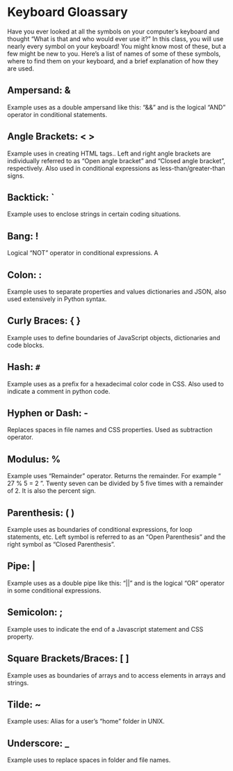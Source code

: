 # Keyboard Gloassary

Have you ever looked at all the symbols on your computer’s keyboard and thought “What is that and who would ever use it?”  In this class, you will use nearly every symbol on your keyboard!  You might know most of these, but a few might be new to you.  Here’s a list of names of some of these symbols, where to find them on your keyboard, and a brief explanation of how they are used.

## Ampersand:  &   
Example uses as a double ampersand like this: “&&” and is the logical “AND” operator in conditional statements.

## Angle Brackets: < >  
Example uses in creating HTML tags..  Left and right angle brackets are individually referred to as “Open angle bracket” and “Closed angle bracket”, respectively.  Also used in conditional expressions as less-than/greater-than signs.

## Backtick: `
Example uses to enclose strings in certain coding situations.

## Bang: !
Logical “NOT” operator in conditional expressions.  A

## Colon: :
Example uses to separate properties and values dictionaries and JSON, also used extensively in Python syntax.

## Curly Braces: { }
Example uses to define boundaries of JavaScript objects, dictionaries and code blocks.

## Hash: `#`
Example uses as a prefix for a hexadecimal color code in CSS.  Also used to indicate a comment in python code.

## Hyphen or Dash: -
Replaces spaces in file names and CSS properties.  Used as subtraction operator.

## Modulus: %
Example uses “Remainder” operator.  Returns the remainder. For example “ 27 % 5 = 2 ”.  Twenty seven can be divided by 5 five times with a remainder of 2.  It is also the percent sign.

## Parenthesis: ( ) 
Example uses as boundaries of conditional expressions, for loop statements, etc.  Left symbol is referred to as an “Open Parenthesis” and the right symbol as “Closed Parenthesis”. 

## Pipe: |
Example uses as a double pipe like this: “||” and is the logical “OR” operator in some conditional expressions.

## Semicolon: ;
Example uses to indicate the end of a Javascript statement and CSS property.

## Square Brackets/Braces: [ ] 
Example uses as boundaries of arrays and to access elements in arrays and strings.

## Tilde: ~
Example uses: Alias for a user’s “home” folder in UNIX.

## Underscore: _
Example uses to replace spaces in folder and file names.
